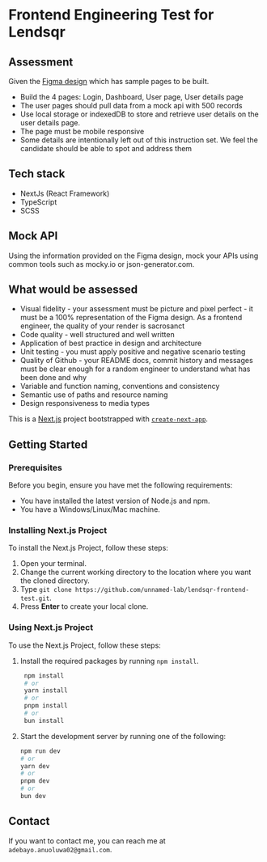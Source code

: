 # Frontend Engineering Test for Lendsqr

## Assessment

Given the [Figma design](https://www.figma.com/file/ZKILoCoIoy1IESdBpq3GNC/FrontendTesting?node-id=5530%3A0) which has sample pages to be built.

- Build the 4 pages: Login, Dashboard, User page, User details page
- The user pages should pull data from a mock api with 500 records
- Use local storage or indexedDB to store and retrieve user details on the user details page.
- The page must be mobile responsive
- Some details are intentionally left out of this instruction set. We feel the candidate should be able to spot and address them

## Tech stack

- NextJs (React Framework)
- TypeScript
- SCSS

## Mock API

Using the information provided on the Figma design, mock your APIs using common tools such as mocky.io or json-generator.com.

## What would be assessed

- Visual fidelity - your assessment must be picture and pixel perfect - it must be a 100% representation of the Figma design. As a frontend engineer, the quality of your render is sacrosanct
- Code quality - well structured and well written
- Application of best practice in design and architecture
- Unit testing - you must apply positive and negative scenario testing
- Quality of Github - your README docs, commit history and messages must be clear enough for a random engineer to understand what has been done and why
- Variable and function naming, conventions and consistency
- Semantic use of paths and resource naming
- Design responsiveness to media types

This is a [Next.js](https://nextjs.org/) project bootstrapped with [`create-next-app`](https://github.com/vercel/next.js/tree/canary/packages/create-next-app).

## Getting Started

### Prerequisites

Before you begin, ensure you have met the following requirements:

- You have installed the latest version of Node.js and npm.
- You have a Windows/Linux/Mac machine.

### Installing Next.js Project

To install the Next.js Project, follow these steps:

1. Open your terminal.
2. Change the current working directory to the location where you want the cloned directory.
3. Type `git clone https://github.com/unnamed-lab/lendsqr-frontend-test.git`.
4. Press **Enter** to create your local clone.

### Using Next.js Project

To use the Next.js Project, follow these steps:

1. Install the required packages by running `npm install`.

   ```bash
    npm install
    # or
    yarn install
    # or
    pnpm install
    # or
    bun install
   ```

2. Start the development server by running one of the following:

   ```bash
   npm run dev
   # or
   yarn dev
   # or
   pnpm dev
   # or
   bun dev
   ```

## Contact

If you want to contact me, you can reach me at `adebayo.anuoluwa02@gmail.com`.
